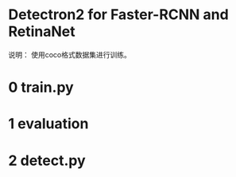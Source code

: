 # Detectron2 for Faster-RCNN and RetinaNet

说明： 使用coco格式数据集进行训练。

# 0 train.py

# 1 evaluation

# 2 detect.py





